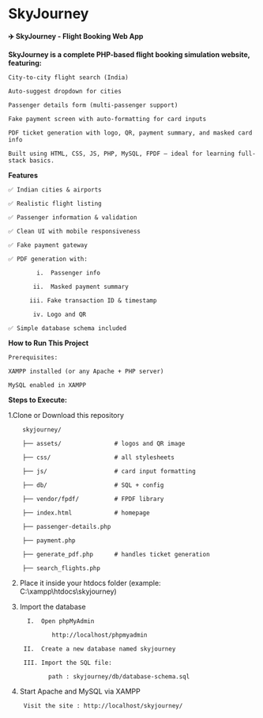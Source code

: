# SkyJourney


**✈️ SkyJourney - Flight Booking Web App**


**SkyJourney is a complete PHP-based flight booking simulation website, featuring:**

    City-to-city flight search (India)

    Auto-suggest dropdown for cities

    Passenger details form (multi-passenger support)

    Fake payment screen with auto-formatting for card inputs

    PDF ticket generation with logo, QR, payment summary, and masked card info

    Built using HTML, CSS, JS, PHP, MySQL, FPDF — ideal for learning full-stack basics.



**Features**

    ✅ Indian cities & airports

    ✅ Realistic flight listing

    ✅ Passenger information & validation

    ✅ Clean UI with mobile responsiveness

    ✅ Fake payment gateway

    ✅ PDF generation with:

            i.  Passenger info
    
           ii.  Masked payment summary

          iii. Fake transaction ID & timestamp

           iv. Logo and QR

    ✅ Simple database schema included



**How to Run This Project**

    Prerequisites:
  
    XAMPP installed (or any Apache + PHP server)

    MySQL enabled in XAMPP



**Steps to Execute:**

1.Clone or Download this repository

        skyjourney/
        
        ├── assets/               # logos and QR image
        
        ├── css/                  # all stylesheets
        
        ├── js/                   # card input formatting
        
        ├── db/                   # SQL + config
        
        ├── vendor/fpdf/          # FPDF library
        
        ├── index.html            # homepage
        
        ├── passenger-details.php
        
        ├── payment.php
        
        ├── generate_pdf.php      # handles ticket generation
        
        ├── search_flights.php
        

2. Place it inside your htdocs folder (example: C:\xampp\htdocs\skyjourney)

3. Import the database

         I.  Open phpMyAdmin

                http://localhost/phpmyadmin

        II.  Create a new database named skyjourney

        III. Import the SQL file:
   
               path : skyjourney/db/database-schema.sql

5. Start Apache and MySQL via XAMPP

        Visit the site : http://localhost/skyjourney/
